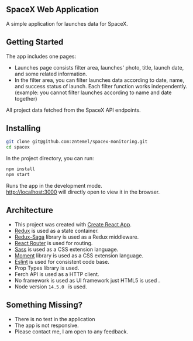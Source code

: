 ## SpaceX Web Application

A simple application for launches data for SpaceX.
 
## Getting Started


The app includes one pages:

- Launches page consists filter area, launches' photo, title, launch date, and some related information. 
- In the filter area, you can filter launches data according to date, name, and success status of launch.
Each filter function works independently. (example: you cannot filter launches according to name and date together) 


All project data fetched from the SpaceX API endpoints.


## Installing


  ```sh
  git clone git@github.com:zntemel/spacex-monitoring.git
  cd spacex
   ```
In the project directory, you can run:

 ```sh 
 npm install 
 npm start 
  ```

Runs the app in the development mode.<br>
[http://localhost:3000](http://localhost:3000) will directly open to view it in the browser.<br>

## Architecture

- This project was created with [Create React App](https://github.com/facebookincubator/create-react-app).
- [Redux](https://redux.js.org/) is used as a state container.
- [Redux-Saga](https://redux.js.org/) library is used as a Redux middleware.
- [React Router](https://reacttraining.com/react-router/) is used for routing.
- [Sass](https://sass-lang.com/) is used as a CSS extension language.
- [Moment](https://momentjs.com/) library is used as a CSS extension language.
- [Eslint](https://eslint.org/) is used for consistent code base.
- Prop Types library is used.
- Ferch API is used as a HTTP client.
- No framework is used as UI framework just HTML5 is used .
- Node version ```14.5.0 ``` is used.

## Something Missing?

- There is no test in the application
- The app is not responsive.
- Please contact me, I am open to any feedback.
